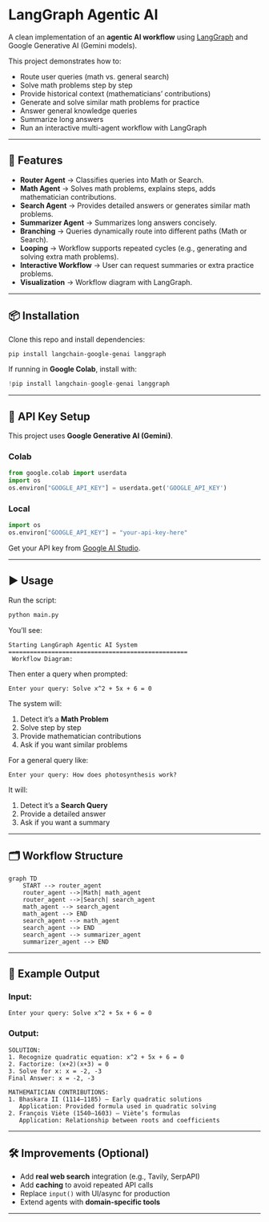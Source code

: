 # LangGraph Agentic AI

A clean implementation of an **agentic AI workflow** using [LangGraph](https://github.com/langchain-ai/langgraph) and Google Generative AI (Gemini models).

This project demonstrates how to:
- Route user queries (math vs. general search)
- Solve math problems step by step
- Provide historical context (mathematicians’ contributions)
- Generate and solve similar math problems for practice
- Answer general knowledge queries
- Summarize long answers
- Run an interactive multi-agent workflow with LangGraph

---

## 🚀 Features
- **Router Agent** → Classifies queries into Math or Search.
- **Math Agent** → Solves math problems, explains steps, adds mathematician contributions.
- **Search Agent** → Provides detailed answers or generates similar math problems.
- **Summarizer Agent** → Summarizes long answers concisely.
- **Branching** → Queries dynamically route into different paths (Math or Search).
- **Looping** → Workflow supports repeated cycles (e.g., generating and solving extra math problems).
- **Interactive Workflow** → User can request summaries or extra practice problems.
- **Visualization** → Workflow diagram with LangGraph.

---

## 📦 Installation

Clone this repo and install dependencies:

```bash
pip install langchain-google-genai langgraph
```

If running in **Google Colab**, install with:

```python
!pip install langchain-google-genai langgraph
```

---

## 🔑 API Key Setup

This project uses **Google Generative AI (Gemini)**.

### Colab
```python
from google.colab import userdata
import os
os.environ["GOOGLE_API_KEY"] = userdata.get('GOOGLE_API_KEY')
```

### Local
```python
import os
os.environ["GOOGLE_API_KEY"] = "your-api-key-here"
```

Get your API key from [Google AI Studio](https://aistudio.google.com/).

---

## ▶️ Usage

Run the script:

```bash
python main.py
```

You’ll see:
```
Starting LangGraph Agentic AI System
==================================================
 Workflow Diagram:
```

Then enter a query when prompted:
```
Enter your query: Solve x^2 + 5x + 6 = 0
```

The system will:
1. Detect it’s a **Math Problem**
2. Solve step by step
3. Provide mathematician contributions
4. Ask if you want similar problems

For a general query like:
```
Enter your query: How does photosynthesis work?
```
It will:
1. Detect it’s a **Search Query**
2. Provide a detailed answer
3. Ask if you want a summary

---

## 🗂 Workflow Structure

```mermaid
graph TD
    START --> router_agent
    router_agent -->|Math| math_agent
    router_agent -->|Search| search_agent
    math_agent --> search_agent
    math_agent --> END
    search_agent --> math_agent
    search_agent --> END
    search_agent --> summarizer_agent
    summarizer_agent --> END
```

---

## 📖 Example Output

### Input:
```
Enter your query: Solve x^2 + 5x + 6 = 0
```

### Output:
```
SOLUTION:
1. Recognize quadratic equation: x^2 + 5x + 6 = 0
2. Factorize: (x+2)(x+3) = 0
3. Solve for x: x = -2, -3
Final Answer: x = -2, -3

MATHEMATICIAN CONTRIBUTIONS:
1. Bhaskara II (1114–1185) – Early quadratic solutions
   Application: Provided formula used in quadratic solving
2. François Viète (1540–1603) – Viète’s formulas
   Application: Relationship between roots and coefficients
```

---

## 🛠 Improvements (Optional)
- Add **real web search** integration (e.g., Tavily, SerpAPI)
- Add **caching** to avoid repeated API calls
- Replace `input()` with UI/async for production
- Extend agents with **domain-specific tools**

---

